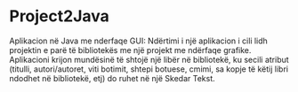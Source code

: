 # Project2Java
Aplikacion në Java me nderfaqe GUI: Ndërtimi i një aplikacion i cili lidh projektin e parë të bibliotekës me një projekt me ndërfaqe grafike.
Aplikacioni krijon mundësinë të shtojë një libër në bibliotekë, ku secili atribut (titulli, autori/autoret, viti botimit, shtepi botuese, cmimi, sa kopje të këtij libri ndodhet në bibliotekë, etj) do ruhet në një Skedar Tekst.
